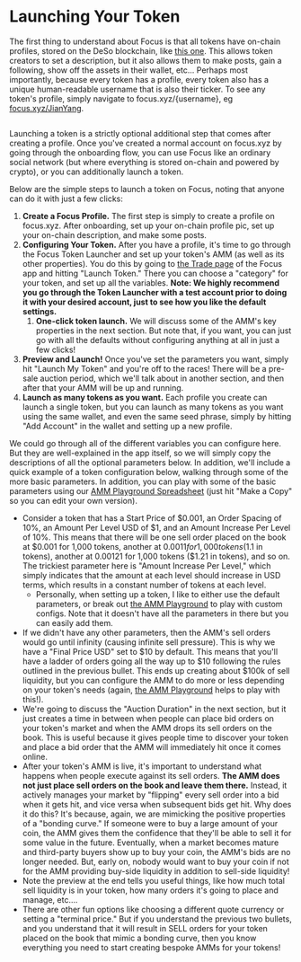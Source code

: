 # Launching Your Token

The first thing to understand about Focus is that all tokens have on-chain profiles, stored on the DeSo blockchain, like [this one](https://focus.xyz/JianYang). This allows token creators to set a description, but it also allows them to make posts, gain a following, show off the assets in their wallet, etc... Perhaps most importantly, because every token has a profile, every token also has a unique human-readable username that is also their ticker. To see any token's profile, simply navigate to focus.xyz/{username}, eg [focus.xyz/JianYang](https://focus.xyz/JianYang).

<figure><img src="https://lh7-rt.googleusercontent.com/docsz/AD_4nXdi8De1w_D29U2LswTS4mWdy8U0LKQq7YcRkXZ8hrhS6NCGi5oQZNurqLdeETN29xTxixCzpDr9X7RoVaEzx_v4hQYhYm5Wj8YSCgB1yGibiREyZf5_BEEpF-BTuWYxUqi8HZ8P6g?key=0P_5h4lc0AvHuJMCOd-Jug3Z" alt=""><figcaption></figcaption></figure>

Launching a token is a strictly optional additional step that comes after creating a profile. Once you've created a normal account on focus.xyz by going through the onboarding flow, you can use Focus like an ordinary social network (but where everything is stored on-chain and powered by crypto), or you can additionally launch a token.

Below are the simple steps to launch a token on Focus, noting that anyone can do it with just a few clicks:

1. **Create a Focus Profile.** The first step is simply to create a profile on focus.xyz. After onboarding, set up your on-chain profile pic, set up your on-chain description, and make some posts.
2. **Configuring Your Token.** After you have a profile, it's time to go through the Focus Token Launcher and set up your token's AMM (as well as its other properties). You do this by going to [the Trade page](https://focus.xyz/trade) of the Focus app and hitting "Launch Token." There you can choose a "category" for your token, and set up all the variables. **Note: We highly recommend you go through the Token Launcher with a test account prior to doing it with your desired account, just to see how you like the default settings.**
   1. **One-click token launch.** We will discuss some of the AMM's key properties in the next section. But note that, if you want, you can just go with all the defaults without configuring anything at all in just a few clicks!
3. **Preview and Launch!** Once you've set the parameters you want, simply hit "Launch My Token" and you're off to the races! There will be a pre-sale auction period, which we'll talk about in another section, and then after that your AMM will be up and running.
4. **Launch as many tokens as you want.** Each profile you create can launch a single token, but you can launch as many tokens as you want using the same wallet, and even the same seed phrase, simply by hitting "Add Account" in the wallet and setting up a new profile.

We could go through all of the different variables you can configure here. But they are well-explained in the app itself, so we will simply copy the descriptions of all the optional parameters below. In addition, we'll include a quick example of a token configuration below, walking through some of the more basic parameters. In addition, you can play with some of the basic parameters using our [AMM Playground Spreadsheet](https://docs.google.com/spreadsheets/d/1ho12N16px1R4glT70qEDTc3x9QOTjGJ4K8-t2M8E2Sw/edit?usp=sharing) (just hit "Make a Copy" so you can edit your own version).

* Consider a token that has a Start Price of $0.001, an Order Spacing of 10%, an Amount Per Level USD of $1, and an Amount Increase Per Level of 10%. This means that there will be one sell order placed on the book at $0.001 for 1,000 tokens, another at $0.0011 for 1,000 tokens ($1.1 in tokens), another at 0.00121 for 1,000 tokens ($1.21 in tokens), and so on. The trickiest parameter here is "Amount Increase Per Level," which simply indicates that the amount at each level should increase in USD terms, which results in a constant number of tokens at each level.
  * Personally, when setting up a token, I like to either use the default parameters, or break out [the AMM Playground](https://docs.google.com/spreadsheets/d/1ho12N16px1R4glT70qEDTc3x9QOTjGJ4K8-t2M8E2Sw/edit?usp=sharing) to play with custom configs. Note that it doesn't have all the parameters in there but you can easily add them.
* If we didn't have any other parameters, then the AMM's sell orders would go until infinity (causing infinite sell pressure). This is why we have a "Final Price USD" set to $10 by default. This means that you'll have a ladder of orders going all the way up to $10 following the rules outlined in the previous bullet. This ends up creating about $100k of sell liquidity, but you can configure the AMM to do more or less depending on your token's needs (again, [the AMM Playground](https://docs.google.com/spreadsheets/d/1ho12N16px1R4glT70qEDTc3x9QOTjGJ4K8-t2M8E2Sw/edit?usp=sharing) helps to play with this!).
* We're going to discuss the "Auction Duration" in the next section, but it just creates a time in between when people can place bid orders on your token's market and when the AMM drops its sell orders on the book. This is useful because it gives people time to discover your token and place a bid order that the AMM will immediately hit once it comes online.
* After your token's AMM is live, it's important to understand what happens when people execute against its sell orders. **The AMM does not just place sell orders on the book and leave them there.** Instead, it actively manages your market by "flipping" every sell order into a bid when it gets hit, and vice versa when subsequent bids get hit. Why does it do this? It's because, again, we are mimicking the positive properties of a "bonding curve." If someone were to buy a large amount of your coin, the AMM gives them the confidence that they'll be able to sell it for some value in the future. Eventually, when a market becomes mature and third-party buyers show up to buy your coin, the AMM's bids are no longer needed. But, early on, nobody would want to buy your coin if not for the AMM providing buy-side liquidity in addition to sell-side liquidity!
* Note the preview at the end tells you useful things, like how much total sell liquidity is in your token, how many orders it's going to place and manage, etc....
* There are other fun options like choosing a different quote currency or setting a "terminal price." But if you understand the previous two bullets, and you understand that it will result in SELL orders for your token placed on the book that mimic a bonding curve, then you know everything you need to start creating bespoke AMMs for your tokens!

<figure><img src="https://lh7-rt.googleusercontent.com/docsz/AD_4nXczmy7DsTuY4acAf457zQRbhtVP15OdzcZtyUrKL81ibuRpbysCZEZIogywxZjga4iPfGwXHm3QYrg0coVcQlawQSo_r35QBu71jqvW5JTMSw43_LpRrJKFD-guHa2hSRJW7W8D_g?key=0P_5h4lc0AvHuJMCOd-Jug3Z" alt=""><figcaption></figcaption></figure>

<figure><img src="https://lh7-rt.googleusercontent.com/docsz/AD_4nXcV241eg_guG2EbJ3AOeQqRN_-EyA6-sboyMTL6nkXsLbA_t1QCQJzq_Qh5ECXCCOAfWbIN4LNAcvhoanCHPTvl5PupVwXSG8osA8MoFYyg0eEGGGrMyCojlUv6Pb6AEVmMNw9r?key=0P_5h4lc0AvHuJMCOd-Jug3Z" alt=""><figcaption></figcaption></figure>

<figure><img src="https://lh7-rt.googleusercontent.com/docsz/AD_4nXdWxlCsWlms6ebAwjS3Mp2QGJvqkoSgm_FrQ2U0AyEREuIG30sEpaVi51060CnYcBhLdTaryNs16AtgTq3i85dPEAO1SiyF53ja_hsgApMK-jp6ri3VcAlS6lVKAa93EKT0r1Y6?key=0P_5h4lc0AvHuJMCOd-Jug3Z" alt=""><figcaption></figcaption></figure>
